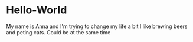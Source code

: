 # Hello-World
My name is Anna and I'm trying to change my life a bit
I like brewing beers and peting cats. Could be at the same time
